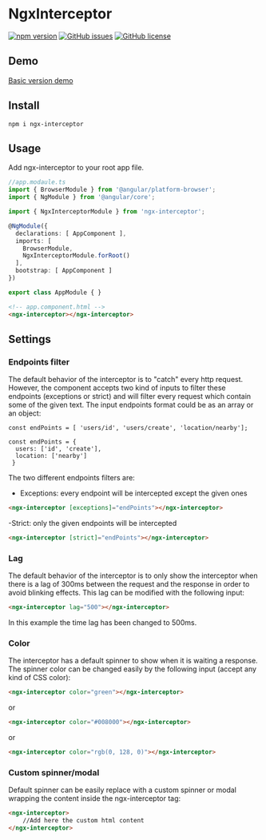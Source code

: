 # NgxInterceptor

[![npm version](https://badge.fury.io/js/ngx-interceptor.svg)](https://www.npmjs.com/ngx-interceptor)
[![GitHub issues](https://img.shields.io/github/issues/gabrielgarci/ngx-interceptor.svg)](https://github.com/gabrielgarci/ngx-interceptor/issues)
[![GitHub license](https://img.shields.io/badge/license-MIT-blue.svg)](https://raw.githubusercontent.com/gabrielgarci/ngx-interceptor/master/LICENSE)



## Demo

[Basic version demo](https://gabrielgarci.github.io/ngx-interceptor/)

## Install 

```
npm i ngx-interceptor
```


## Usage 

Add ngx-interceptor to your root app file.

```typescript
//app.modaule.ts
import { BrowserModule } from '@angular/platform-browser';
import { NgModule } from '@angular/core';

import { NgxInterceptorModule } from 'ngx-interceptor';

@NgModule({
  declarations: [ AppComponent ],
  imports: [
    BrowserModule,
    NgxInterceptorModule.forRoot()
  ],
  bootstrap: [ AppComponent ]
})

export class AppModule { }
```

```html
<!-- app.component.html -->
<ngx-interceptor></ngx-interceptor>
```

## Settings

### Endpoints filter
The default behavior of the interceptor is to "catch" every http request. However, the component accepts two kind of inputs to filter these endpoints (exceptions or strict) and will filter every request which contain some of the given text. The input endpoints format could be as an array or an object: 
```
const endPoints = [ 'users/id', 'users/create', 'location/nearby'];
```
```
const endPoints = {
  users: ['id', 'create'],
  location: ['nearby']
 }
 ```
 The two different endpoints filters are:
 
 - Exceptions: every endpoint will be intercepted except the given ones
 ```html
<ngx-interceptor [exceptions]="endPoints"></ngx-interceptor>
```

-Strict: only the given endpoints will be intercepted
```html
<ngx-interceptor [strict]="endPoints"></ngx-interceptor>
```

### Lag
The default behavior of the interceptor is to only show the interceptor when there is a lag of 300ms between the request and the response in order to avoid blinking effects. This lag can be modified with the following input:
```html
<ngx-interceptor lag="500"></ngx-interceptor>
```
In this example the time lag has been changed to 500ms.


### Color
The interceptor has a default spinner to show when it is waiting a response. The spinner color can be changed easily by the following input (accept any kind of CSS color):
```html
<ngx-interceptor color="green"></ngx-interceptor>
```
or
```html
<ngx-interceptor color="#008000"></ngx-interceptor>
```
or
```html
<ngx-interceptor color="rgb(0, 128, 0)"></ngx-interceptor>
```


### Custom spinner/modal
Default spinner can be easily replace with a custom spinner or modal wrapping the content inside the ngx-interceptor tag:
```html
<ngx-interceptor>
    //Add here the custom html content
</ngx-interceptor>
```